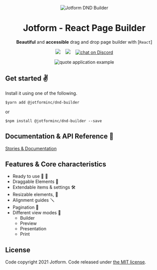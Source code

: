 <p align="center">
  <img src="https://cdn.jotfor.ms/assets/img/logo2021/jotform-logo-dnd.png" alt="Jotform DND Builder" style="max-height: 50px;" />
</p>
<h1 align="center">Jotform - React Page Builder <small></small></h1>

<div align="center">

**Beautiful** and **accessible** drag and drop page builder with [`React`]


<p align="center">
<img src="https://img.shields.io/npm/v/@jotforminc/dnd-builder" />
    &nbsp;&nbsp;
    <img src='https://img.shields.io/bundlephobia/min/@jotforminc/dnd-builder' />
    &nbsp;&nbsp;
      <a href="https://discord.gg/B3yKEP">
        <img src="https://img.shields.io/discord/689405749981741071?logo=discord"
            alt="chat on Discord"></a>
</p>

![quote application example](/.storybook/assets/readme.gif)


</div>



## Get started ✌️

Install it using one of the following.

```shell
$yarn add @jotforminc/dnd-builder
```

or

```shell
$npm install @jotforminc/dnd-builder --save
```


## Documentation & API Reference 📖

[Stories & Documentation](https://www.jotform.com/open-source/dnd-builder/)

## Features & Core characteristics

- Ready to use 🎁 💈
- Draggable Elements 🧤
- Extendable items & settings 🛠
- Resizable elements, 📐
- Alignment guides 🪛
- Pagination 📑
- Different view modes  🎉
  - Builder
  - Preview
  - Presentation
  - Print

## License

Code copyright 2021 Jotform. Code released under [the MIT license](https://github.com/jotform/dnd-builder/blob/master/LICENSE.md).
